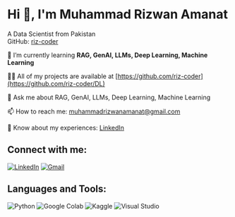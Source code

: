 # Hi 👋, I'm Muhammad Rizwan Amanat
A Data Scientist from Pakistan  
GitHub: [riz-coder](https://github.com/riz-coder)

🌱 I’m currently learning **RAG, GenAI, LLMs, Deep Learning, Machine Learning**

👨‍💻 All of my projects are available at [https://github.com/riz-coder](https://github.com/riz-coder/DL)

💬 Ask me about RAG, GenAI, LLMs, Deep Learning, Machine Learning

📫 How to reach me: [muhammadrizwanamanat@gmail.com](mailto:muhammadrizwanamanat@gmail.com)

📄 Know about my experiences: [LinkedIn](https://www.linkedin.com/in/muhammad-rizwan-amanat/)

## Connect with me:
[![LinkedIn](https://img.shields.io/badge/LinkedIn-blue?style=for-the-badge&logo=linkedin)](https://www.linkedin.com/in/muhammad-rizwan-amanat/)
[![Gmail](https://img.shields.io/badge/Gmail-red?style=for-the-badge&logo=gmail)](mailto:muhammadrizwanamanat@gmail.com/)

## Languages and Tools:

![Python](https://img.shields.io/badge/-Python-black?style=flat-square&logo=python)
![Google Colab](https://img.shields.io/badge/-Google%20Colab-black?style=flat-square&logo=google-colab)
![Kaggle](https://img.shields.io/badge/-Kaggle-black?style=flat-square&logo=kaggle)
![Visual Studio](https://img.shields.io/badge/-Visual%20Studio-black?style=flat-square&logo=visual-studio)

